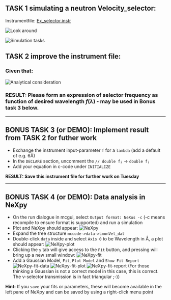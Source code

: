 ## TASK 1 simulating a neutron Velocity_selector:

Instrumentfile: [Ex_selector.instr](Ex_selector.instr)

![Look around](pics/Vsel_1.png)

![Simulation tasks](pics/Vsel_2.png)


## TASK 2 improve the instrument file:
### Given that:

![Analytical consideration](pics/Vsel_3.png)

### RESULT: Please form an expression of selector frequency as function of desired wavelength $f(\lambda)$ - may be used in Bonus task 3 below.
<hr>

## BONUS TASK 3 (or DEMO): Implement result from TASK 2 for futher work
* Exchange the instrument input-parameter `f` for a `lambda` (add a default of e.g. 6Å)
* In the `DECLARE` section, uncomment the `// double f;` -> `double f;`
* Add your equation in c-code under `INITIALIZE`

**RESULT: Save this instrument file for further work on Tuesday**
<hr>

## BONUS TASK 4 (or DEMO): Data analysis in NeXpy
* On the run dialogue in mcgui, select `Output format: NeXus -c` (-c means recompile to ensure format is supported) and run a simulation
* Plot and NeXpy should appear:
![NeXpy](pics/nexpy.png)
* Expand the tree structure `mccode->data->LmonVel_dat`
* Double-click `data` inside and select `Axis 0` to be Wavelength in Å, a plot should appear:
![NeXpy-plot](pics/nexpy-plot.png)
* Clicking the `y` tab will give access to the `Fit` button, and pressing will bring up a new small window:
![NeXpy-fit](nexpy-fit.png)
* Add a Gaussian Model, `Fit`, `Plot Model` and `Show Fit Report`
![NeXpy-fit-data](pics/nexpy-fit-data.png)
![NeXpy-fit-plot](pics/nexpy-fit-plot.png)
![NeXpy-fit-report](pics/nexpy-fit-report.png)
(For those thinking a Gaussian is not a correct model in this case, this is correct. The v-selector transmission is in fact triangular ;-))

**Hint:** If you `save` your fits or parameters, these will become available in the left pane of NeXpy and can be saved by using a right-click menu point

